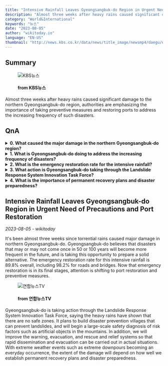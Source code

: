 ```yaml
---
title: "Intensive Rainfall Leaves Gyeongsangbuk-do Region in Urgent Need of Precautions and Port Restoration"
description: "Almost three weeks after heavy rains caused significant damage to the northern Gyeongsangbuk-do region, authorities are emphasizing the importance of taking preventive measures and restoring ports to address the increasing frequency of such disasters."
category: "World&International"
keywords: "뉴스"
date: "2023-08-05"
author: "wikitoday.io"
language: "EN-US"
thumbnail: "http://news.kbs.co.kr/data/news/title_image/newsmp4/daegu/news9/2023/08/04/50_7741234.jpg"
---
```


## Summary

<figure>
    <img src="http://news.kbs.co.kr/data/news/title_image/newsmp4/daegu/news9/2023/08/04/50_7741234.jpg" alt="KBS뉴스" />
    <figcaption>
        <h4> from KBS뉴스</h4>
    </figcaption>
</figure>

Almost three weeks after heavy rains caused significant damage to the northern Gyeongsangbuk-do region, authorities are emphasizing the importance of taking preventive measures and restoring ports to address the increasing frequency of such disasters.

## QnA

<details>
    <summary><b>0. What caused the major damage in the northern Gyeongsangbuk-do region?</b></summary>
    The major damage in the northern Gyeongsangbuk-do region was caused by torrential rains.
</details>

<details>
    <summary><b>1. What is Gyeongsangbuk-do doing to address the increasing frequency of disasters?</b></summary>
    Gyeongsangbuk-do is taking preventive measures and restoring ports to address the increasing frequency of disasters.
</details>

<details>
    <summary><b>2. What is the emergency restoration rate for the intensive rainfall?</b></summary>
    The emergency restoration rate for the intensive rainfall is 89.8% overall, including 98.2% for roads and bridges.
</details>

<details>
    <summary><b>3. What action is Gyeongsangbuk-do taking through the Landslide Response System Innovation Task Force?</b></summary>
    Gyeongsangbuk-do is planning to build disaster prevention villages, conduct a large-scale safety diagnosis, and improve warning, evacuation, and rescue systems through the Landslide Response System Innovation Task Force.
</details>

<details>
    <summary><b>4. What is the importance of permanent recovery plans and disaster preparedness?</b></summary>
    The extent of the damage caused by extreme weather events depends on how well permanent recovery plans and disaster preparedness are established.
</details>

## Intensive Rainfall Leaves Gyeongsangbuk-do Region in Urgent Need of Precautions and Port Restoration

_2023-08-05 - wikitoday_

It's been almost three weeks since torrential rains caused major damage in northern Gyeongsangbuk-do. Gyeongsangbuk-do believes that disasters that may or may not come once in 50 or 100 years will become more frequent in the future, and is taking this opportunity to prepare a solid alternative. The emergency restoration rate for this intensive rainfall is 89.8% overall, including 98.2% for roads and bridges. Now that emergency restoration is in its final stages, attention is shifting to port restoration and preventive measures.

<figure>
    <img src="https://yonhapnewstv-prod.s3.ap-northeast-2.amazonaws.com/article/MYH/20230804/MYH20230804026100641_P1.jpg" alt="연합뉴스TV" />
    <figcaption>
        <h4> from 연합뉴스TV</h4>
    </figcaption>
</figure>

Gyeongsangbuk-do is taking action through the Landslide Response System Innovation Task Force, saying the heavy rains have shown that there are no safe zones. It plans to build disaster prevention villages that can prevent landslides, and will begin a large-scale safety diagnosis of risk factors such as artificial objects in the mountains. In addition, we will improve the warning, evacuation, and rescue and relief systems so that rapid dissemination and evacuation can be carried out in actual situations. With extreme weather events such as extreme downpours becoming an everyday occurrence, the extent of the damage will depend on how well we establish permanent recovery plans and disaster preparedness.
